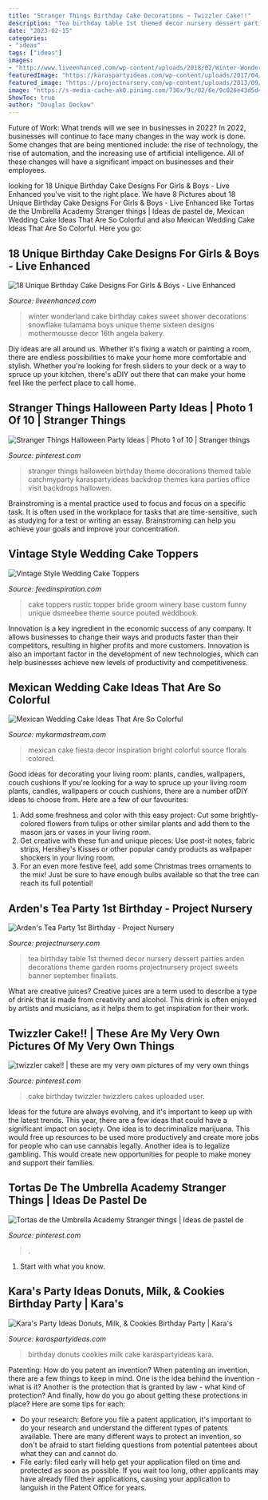 ```yaml
---
title: "Stranger Things Birthday Cake Decorations ~ Twizzler Cake!!"
description: "Tea birthday table 1st themed decor nursery dessert parties arden decorations theme garden rooms projectnursery project sweets banner september finalists"
date: "2023-02-15"
categories:
- "ideas"
tags: ["ideas"]
images:
- "http://www.liveenhanced.com/wp-content/uploads/2018/02/Winter-Wonderland-Cakes-1.jpg"
featuredImage: "https://karaspartyideas.com/wp-content/uploads/2017/04/Donuts-Milk-Cookies-Birthday-Party-via-Karas-Party-Ideas-KarasPartyIdeas.com4_.jpg"
featured_image: "https://projectnursery.com/wp-content/uploads/2013/09/Dessert-Table.jpg"
image: "https://s-media-cache-ak0.pinimg.com/736x/9c/02/6e/9c026e43d5d4ba3bfd26291e74d2ff06.jpg"
ShowToc: true
author: "Douglas Deckow"
---
```



Future of Work: What trends will we see in businesses in 2022?
In 2022, businesses will continue to face many changes in the way work is done. Some changes that are being mentioned include: the rise of technology, the rise of automation, and the increasing use of artificial intelligence. All of these changes will have a significant impact on businesses and their employees.

	

		
looking for 18 Unique Birthday Cake Designs For Girls &amp; Boys - Live Enhanced you've visit to the right place. We have 8 Pictures about 18 Unique Birthday Cake Designs For Girls &amp; Boys - Live Enhanced like Tortas de the Umbrella Academy Stranger things | Ideas de pastel de, Mexican Wedding Cake Ideas That Are So Colorful and also Mexican Wedding Cake Ideas That Are So Colorful. Here you go:
		
    
## 18 Unique Birthday Cake Designs For Girls &amp; Boys - Live Enhanced

<img loading=lazy src="http://www.liveenhanced.com/wp-content/uploads/2018/02/Winter-Wonderland-Cakes-1.jpg" onerror="this.onerror=null;this.src='https://tse2.mm.bing.net/th?id=OIP.iLw68BCfenpFTe84ge7B1QHaLY&amp;pid=15.1';" alt="18 Unique Birthday Cake Designs For Girls &amp; Boys - Live Enhanced">

_Source: liveenhanced.com_

>winter wonderland cake birthday cakes sweet shower decorations snowflake tulamama boys unique theme sixteen designs mothermousse decor 16th angela bakery. 

	

Diy ideas are all around us. Whether it's fixing a watch or painting a room, there are endless possibilities to make your home more comfortable and stylish. Whether you're looking for fresh sliders to your deck or a way to spruce up your kitchen, there's aDIY out there that can make your home feel like the perfect place to call home.

    
## Stranger Things Halloween Party Ideas | Photo 1 Of 10 | Stranger Things

<img loading=lazy src="https://i.pinimg.com/736x/da/92/39/da9239b3fb2d7a1fd4849ad391f7f76b.jpg" onerror="this.onerror=null;this.src='https://tse2.mm.bing.net/th?id=OIP.tAFqPHWX_2_U62qgMxWjgwHaLG&amp;pid=15.1';" alt="Stranger Things Halloween Party Ideas | Photo 1 of 10 | Stranger things">

_Source: pinterest.com_

>stranger things halloween birthday theme decorations themed table catchmyparty karaspartyideas backdrop themes kara parties office visit backdrops hallowen. 

	

Brainstroming is a mental practice used to focus and focus on a specific task. It is often used in the workplace for tasks that are time-sensitive, such as studying for a test or writing an essay. Brainstroming can help you achieve your goals and improve your concentration.

    
## Vintage Style Wedding Cake Toppers

<img loading=lazy src="http://feedinspiration.com/wp-content/uploads/2015/05/Custom-Rustic-Vintage-Winery-Wedding-Cake-Topper.jpg" onerror="this.onerror=null;this.src='https://tse3.mm.bing.net/th?id=OIP.5-YG2tb_vZHI7XVO87MEegHaHa&amp;pid=15.1';" alt="Vintage Style Wedding Cake Toppers">

_Source: feedinspiration.com_

>cake toppers rustic topper bride groom winery base custom funny unique dsmeebee theme source pouted weddbook. 

	

Innovation is a key ingredient in the economic success of any company. It allows businesses to change their ways and products faster than their competitors, resulting in higher profits and more customers. Innovation is also an important factor in the development of new technologies, which can help businesses achieve new levels of productivity and competitiveness.

    
## Mexican Wedding Cake Ideas That Are So Colorful

<img loading=lazy src="https://mykarmastream.com/wp-content/uploads/2018/07/mexican-wedding-cake-6-.jpg" onerror="this.onerror=null;this.src='https://tse4.mm.bing.net/th?id=OIP.5wUnMH8Pu7Sr0tM6GWBbmwHaKi&amp;pid=15.1';" alt="Mexican Wedding Cake Ideas That Are So Colorful">

_Source: mykarmastream.com_

>mexican cake fiesta decor inspiration bright colorful source florals colored. 

	

Good ideas for decorating your living room: plants, candles, wallpapers, couch cushions
If you're looking for a way to spruce up your living room plants, candles, wallpapers or couch cushions, there are a number ofDIY ideas to choose from. Here are a few of our favourites: 
1. Add some freshness and color with this easy project: Cut some brightly-colored flowers from tulips or other similar plants and add them to the mason jars or vases in your living room. 
2. Get creative with these fun and unique pieces: Use post-it notes, fabric strips, Hershey's Kisses or other popular candy products as wallpaper shockers in your living room. 
3. For an even more festive feel, add some Christmas trees ornaments to the mix! Just be sure to have enough bulbs available so that the tree can reach its full potential!

    
## Arden&#039;s Tea Party 1st Birthday - Project Nursery

<img loading=lazy src="https://projectnursery.com/wp-content/uploads/2013/09/Dessert-Table.jpg" onerror="this.onerror=null;this.src='https://tse1.mm.bing.net/th?id=OIP.x0nEHCbBXCh4ov12pa7sTwHaFi&amp;pid=15.1';" alt="Arden&#039;s Tea Party 1st Birthday - Project Nursery">

_Source: projectnursery.com_

>tea birthday table 1st themed decor nursery dessert parties arden decorations theme garden rooms projectnursery project sweets banner september finalists. 

	

What are creative juices?
Creative juices are a term used to describe a type of drink that is made from creativity and alcohol. This drink is often enjoyed by artists and musicians, as it helps them to get inspiration for their work.

    
## Twizzler Cake!! | These Are My Very Own Pictures Of My Very Own Things

<img loading=lazy src="https://s-media-cache-ak0.pinimg.com/736x/9c/02/6e/9c026e43d5d4ba3bfd26291e74d2ff06.jpg" onerror="this.onerror=null;this.src='https://tse4.mm.bing.net/th?id=OIP.UwfFM1RQmD7WLqF2ClvSjQHaJ6&amp;pid=15.1';" alt="twizzler cake!! | these are my very own pictures of my very own things">

_Source: pinterest.com_

>cake birthday twizzler twizzlers cakes uploaded user. 

	

Ideas for the future are always evolving, and it's important to keep up with the latest trends. This year, there are a few ideas that could have a significant impact on society. One idea is to decriminalize marijuana. This would free up resources to be used more productively and create more jobs for people who can use cannabis legally. Another idea is to legalize gambling. This would create new opportunities for people to make money and support their families.

    
## Tortas De The Umbrella Academy Stranger Things | Ideas De Pastel De

<img loading=lazy src="https://i.pinimg.com/736x/08/9f/5c/089f5c3f74596ee7d689995a7f667fee.jpg" onerror="this.onerror=null;this.src='https://tse2.mm.bing.net/th?id=OIP.b_Eus82CtRAtUR-4YMi7WgHaJ5&amp;pid=15.1';" alt="Tortas de the Umbrella Academy Stranger things | Ideas de pastel de">

_Source: pinterest.com_

>. 

	

1. Start with what you know.

    
## Kara&#039;s Party Ideas Donuts, Milk, &amp; Cookies Birthday Party | Kara&#039;s

<img loading=lazy src="https://karaspartyideas.com/wp-content/uploads/2017/04/Donuts-Milk-Cookies-Birthday-Party-via-Karas-Party-Ideas-KarasPartyIdeas.com4_.jpg" onerror="this.onerror=null;this.src='https://tse4.mm.bing.net/th?id=OIP.mUNANmOtLvc5LkXWfkqErAHaLI&amp;pid=15.1';" alt="Kara&#039;s Party Ideas Donuts, Milk, &amp; Cookies Birthday Party | Kara&#039;s">

_Source: karaspartyideas.com_

>birthday donuts cookies milk cake karaspartyideas kara. 

	

Patenting: How do you patent an invention?
When patenting an invention, there are a few things to keep in mind. One is the idea behind the invention - what is it? Another is the protection that is granted by law - what kind of protection? And finally, how do you go about getting these protections in place? Here are some tips for each: 
- Do your research: Before you file a patent application, it's important to do your research and understand the different types of patents available. There are many different ways to protect an invention, so don't be afraid to start fielding questions from potential patentees about what they can and cannot do. 
- File early: filed early will help get your application filed on time and protected as soon as possible. If you wait too long, other applicants may have already filed their applications, causing your application to languish in the Patent Office for years.


